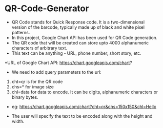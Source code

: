 # QR-Code-Generator

- QR Code stands for Quick Response code. It is a two-dimensional version of the barcode, typically made up of black and white pixel patterns.
- In this project, Google Chart API has been used for QR Code generation.
- The QR code that will be created can store upto 4000 alphanumeric characters of arbitrary text.
- This text can be anything - URL, phone number, short story, etc.

*URL of Google Chart API: https://chart.googleapis.com/chart?

- We need to add query parameters to the url:

1. cht=qr is for the QR code
2. chs=<width>*<height> for image size
3. chl=data for data to encode. It can be digits, alphanumeric characters or binary bytes.

- eg: https://chart.googleapis.com/chart?cht=qr&chs=150x150&chl=Hello

- The user will specify the text to be encoded along with the height and width.


